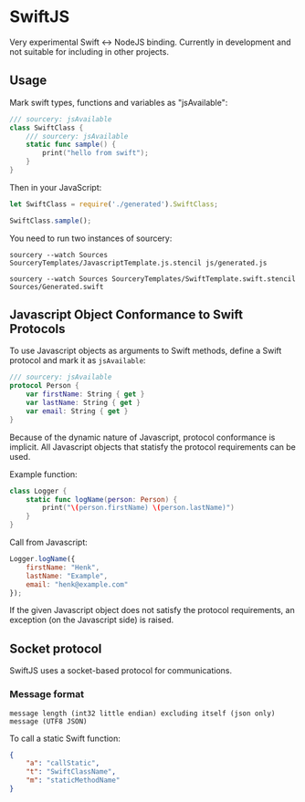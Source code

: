 # SwiftJS

Very experimental Swift <-> NodeJS binding. Currently in development and not suitable for including in other projects.

## Usage

Mark swift types, functions and variables as "jsAvailable":

```swift
/// sourcery: jsAvailable
class SwiftClass {
    /// sourcery: jsAvailable
    static func sample() {
        print("hello from swift");
    }
}
```

Then in your JavaScript:

```javascript
let SwiftClass = require('./generated').SwiftClass;

SwiftClass.sample();
```

You need to run two instances of sourcery:

`sourcery --watch Sources SourceryTemplates/JavascriptTemplate.js.stencil js/generated.js`

`sourcery --watch Sources SourceryTemplates/SwiftTemplate.swift.stencil Sources/Generated.swift`

## Javascript Object Conformance to Swift Protocols

To use Javascript objects as arguments to Swift methods, define a Swift protocol and mark it as `jsAvailable`:

```swift
/// sourcery: jsAvailable
protocol Person {
	var firstName: String { get }
	var lastName: String { get }
	var email: String { get }
}
```

Because of the dynamic nature of Javascript, protocol conformance is implicit. All Javascript objects that statisfy the protocol requirements can be used.

Example function:

```swift
class Logger {
	static func logName(person: Person) {
		print("\(person.firstName) \(person.lastName)")
	}
}
```

Call from Javascript:

```javascript
Logger.logName({
	firstName: "Henk",
	lastName: "Example",
	email: "henk@example.com"
});
```

If the given Javascript object does not satisfy the protocol requirements, an exception (on the Javascript side) is raised.

## Socket protocol

SwiftJS uses a socket-based protocol for communications.

### Message format

```
message length (int32 little endian) excluding itself (json only)
message (UTF8 JSON)
```

To call a static Swift function:

```json
{
    "a": "callStatic",
    "t": "SwiftClassName",
    "m": "staticMethodName"
}
```